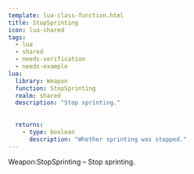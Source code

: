 ```yaml
---
template: lua-class-function.html
title: StopSprinting
icon: lua-shared
tags:
  - lua
  - shared
  - needs-verification
  - needs-example
lua:
  library: Weapon
  function: StopSprinting
  realm: shared
  description: "Stop sprinting."
  
  
  returns:
    - type: boolean
      description: "Whether sprinting was stopped."
---
```


<div class="lua__search__keywords">
Weapon:StopSprinting &#x2013; Stop sprinting.
</div>
